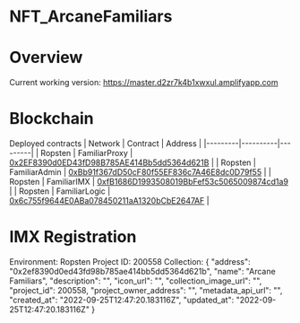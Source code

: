# NFT_ArcaneFamiliars

# Overview

Current working version:
https://master.d2zr7k4b1xwxul.amplifyapp.com 

# Blockchain

Deployed contracts
| Network | Contract | Address |
|---------|----------|---------|
| Ropsten | FamiliarProxy | [0x2EF8390d0ED43fD98B785AE414Bb5dd5364d621B](https://ropsten.etherscan.io/address/0x2EF8390d0ED43fD98B785AE414Bb5dd5364d621B#code) |
| Ropsten | FamiliarAdmin | [0xBb91f367dD50cF80f55EF836c7A46E8dc0D79f55](0xBb91f367dD50cF80f55EF836c7A46E8dc0D79f55) |
| Ropsten | FamiliarIMX | [0xfB1686D1993508019BbFef53c5065009874cd1a9](https://ropsten.etherscan.io/address/0xfB1686D1993508019BbFef53c5065009874cd1a9#code) |
| Ropsten | FamiliarLogic | [0x6c755f9644E0ABa078450211aA1320bCbE2647AF](0x6c755f9644E0ABa078450211aA1320bCbE2647AF) |

# IMX Registration

Environment: Ropsten
Project ID: 200558
Collection:
{
  "address": "0x2ef8390d0ed43fd98b785ae414bb5dd5364d621b",
  "name": "Arcane Familiars",
  "description": "",
  "icon_url": "",
  "collection_image_url": "",
  "project_id": 200558,
  "project_owner_address": "",
  "metadata_api_url": "",
  "created_at": "2022-09-25T12:47:20.183116Z",
  "updated_at": "2022-09-25T12:47:20.183116Z"
}
